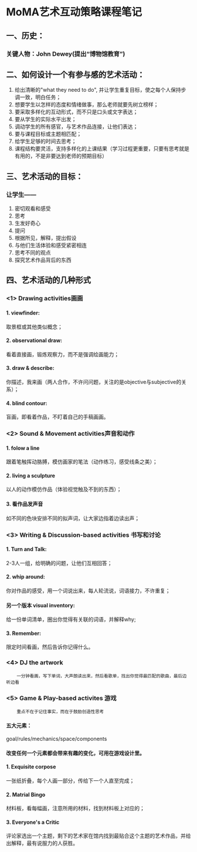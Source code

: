 # MoMA艺术互动策略课程笔记

## 一、历史：
### 关键人物：John Dewey(提出“博物馆教育”)


## 二、如何设计一个有参与感的艺术活动：
1. 给出清晰的"what they need to do", 并让学生重复目标，使之每个人保持步调一致，明白任务；
2. 想要学生以怎样的态度和情绪做事，那么老师就要先树立榜样；
3. 要采取多样化的互动形式，而不只是口头或文字表达；
4. 要从学生的实际水平出发；
5. 调动学生的所有感官，与艺术作品连接，让他们表达；
6. 要与课程目标或主题相匹配；
7. 给学生足够的时间去思考；
8. 课程结构要灵活，支持多样化的上课结果（学习过程更重要，只要有思考就是有用的，不是非要达到老师的预期目标）


## 三、艺术活动的目标：
### 让学生——
1. 密切观看和感受
2. 思考
3. 生发好奇心
4. 提问
5. 根据所见，解释，提出假设
6. 与他们生活体验和感受紧密相连
7. 思考不同的观点
8. 探究艺术作品背后的东西


## 四、艺术活动的几种形式
### <1> Drawing activities画画
#### 1. viewfinder: 
取景框或其他类似概念；
#### 2. observational draw: 
看着直接画，锻炼观察力，而不是强调绘画能力；
#### 3. draw & describe: 
你描述，我来画（两人合作，不许问问题，关注的是objective与subjective的关系）；
#### 4. blind contour: 
盲画，即看着作品，不盯着自己的手稿画画。

### <2> Sound & Movement activities声音和动作
#### 1. folow a line 
跟着笔触挥动胳膊，模仿画家的笔法（动作练习，感受线条之美）；
#### 2. living a sculpture 
以人的动作模仿作品（体验视觉触及不到的东西）；
#### 3. 看作品发声音
如不同的色块安排不同的拟声词，让大家边指着边读出声；

### <3> Writing & Discussion-based activities 书写和讨论
#### 1. Turn and Talk: 
2-3人一组，给明确的问题，让他们互相回答；
#### 2. whip around: 
你对作品的感受，用一个词说出来，每人轮流说，词语接力，不许重复；
####    另一个版本 visual inventory: 
给一份单词清单，圈出你觉得有关联的词语，并解释why;
#### 3. Remember: 
限定时间看画，然后告诉你记得什么。

### <4> DJ the artwork
        一分钟看画，写下单词，大声朗读出来，然后看歌单，找出你觉得最匹配的歌曲，最后边听边看
### <5> Game & Play-based activites 游戏
        重点不在于记住事实，而在于鼓励创造性思考
#### 五大元素：
goal/rules/mechanics/space/components
#### 改变任何一个元素都会带来有趣的变化，可用在游戏设计里。

#### 1. Exquisite corpose
一张纸折叠，每个人画一部分，传给下一个人直至完成；
#### 2. Matrial Bingo
材料板，看每幅画，注意所用的材料，找到材料板上对应的；
#### 3. Everyone's a Critic
评论家选出一个主题，剩下的艺术家在馆内找到最贴合这个主题的艺术作品，并给出解释，最有说服力的人获胜。


